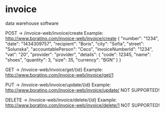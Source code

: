 # invoice
data warehouse software

POST -> /invoice-web/invoice/create
Example:
http://www.boratino.com/invoice-web/invoice/create
{
	"number": "1234",
	"date": "1434309757",
	"recipient": "Boris",
	"city": "Sofia",
	"street": "Solunska",
	"accountablePerson": "Ceco",
	"invoiceNumberId": "1234",
	"vat": "20",
	"provider": "provider",
	"details": {
		"code": 12345,
		"name": "shoes",
		"quantity": 3,
		"size": 35,
		"currency": "BGN"
	}
}

GET -> /invoice-web/invoice/get/{id}
Example:
http://www.boratino.com/invoice-web/invoice/get/1

PUT -> /invoice-web/invoice/update/{id}
Example:
http://www.boratino.com/invoice-web/invoice/update/
NOT SUPPORTED!

DELETE -> /invoice-web/invoice/delete/{id}
Example:
http://www.boratino.com/invoice-web/invoice/delete/1
NOT SUPPORTED!
